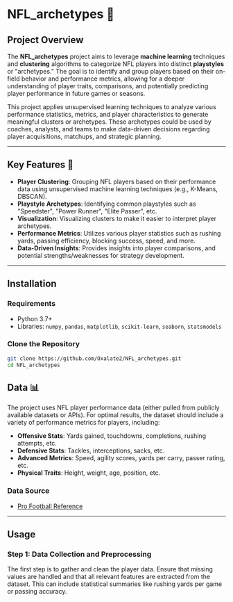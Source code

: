 # NFL_archetypes 🏈

## Project Overview

The **NFL_archetypes** project aims to leverage **machine learning** techniques and **clustering** algorithms to categorize NFL players into distinct **playstyles** or "archetypes." The goal is to identify and group players based on their on-field behavior and performance metrics, allowing for a deeper understanding of player traits, comparisons, and potentially predicting player performance in future games or seasons.

This project applies unsupervised learning techniques to analyze various performance statistics, metrics, and player characteristics to generate meaningful clusters or archetypes. These archetypes could be used by coaches, analysts, and teams to make data-driven decisions regarding player acquisitions, matchups, and strategic planning.

---

## Key Features 🔑

- **Player Clustering**: Grouping NFL players based on their performance data using unsupervised machine learning techniques (e.g., K-Means, DBSCAN).
- **Playstyle Archetypes**: Identifying common playstyles such as "Speedster", "Power Runner", "Elite Passer", etc.
- **Visualization**: Visualizing clusters to make it easier to interpret player archetypes.
- **Performance Metrics**: Utilizes various player statistics such as rushing yards, passing efficiency, blocking success, speed, and more.
- **Data-Driven Insights**: Provides insights into player comparisons, and potential strengths/weaknesses for strategy development.

---

## Installation

### Requirements

- Python 3.7+
- Libraries: `numpy`, `pandas`, `matplotlib`, `scikit-learn`, `seaborn`, `statsmodels`
  
### Clone the Repository

```bash
git clone https://github.com/Oxalate2/NFL_archetypes.git
cd NFL_archetypes
```

## Data 📊

The project uses NFL player performance data (either pulled from publicly available datasets or APIs). For optimal results, the dataset should include a variety of performance metrics for players, including:

- **Offensive Stats**: Yards gained, touchdowns, completions, rushing attempts, etc.
- **Defensive Stats**: Tackles, interceptions, sacks, etc.
- **Advanced Metrics**: Speed, agility scores, yards per carry, passer rating, etc.
- **Physical Traits**: Height, weight, age, position, etc.

### Data Source
- [Pro Football Reference](https://www.pro-football-reference.com/)

---

## Usage

### Step 1: Data Collection and Preprocessing

The first step is to gather and clean the player data. Ensure that missing values are handled and that all relevant features are extracted from the dataset. This can include statistical summaries like rushing yards per game or passing accuracy.

```python

```


